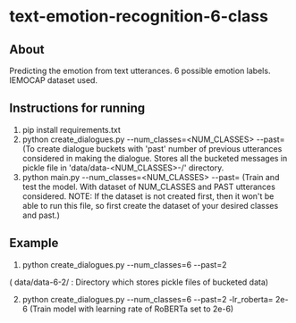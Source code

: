 # text-emotion-recognition-6-class

## About 
Predicting the emotion from text utterances. 6 possible emotion labels. IEMOCAP dataset used.

## Instructions for running

1. pip install requirements.txt
2. python create_dialogues.py --num_classes=<NUM_CLASSES> --past=<PAST>
      (To create dialogue buckets with 'past' number of previous utterances considered in making the dialogue. Stores all the bucketed messages in pickle file in 'data/data-<NUM_CLASSES>-<PAST>/' directory.
3. python main.py --num_classes=<NUM_CLASSES> --past=<PAST>
      (Train and test the model. With dataset of NUM_CLASSES and PAST utterances considered. 
      NOTE: If the dataset is not created first, then it won't be able to run this file, so first create the dataset of your desired classes and past.)
      
## Example

1. python create_dialogues.py --num_classes=6 --past=2

( data/data-6-2/ : Directory which stores pickle files of bucketed data)

2. python create_dialogues.py --num_classes=6 --past=2 -lr_roberta= 2e-6
(Train model with learning rate of RoBERTa set to 2e-6)
